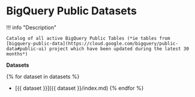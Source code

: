 # BigQuery Public Datasets

!!! info "Description"
    
    Catalog of all active BigQuery Public Tables (*ie tables from [bigquery-public-data](https://cloud.google.com/bigquery/public-data#public-ui) project which have been updated during the latest 30 months*)


**Datasets**

{% for dataset in datasets %}
- [{{ dataset }}]({{ dataset }}/index.md)
{% endfor %}